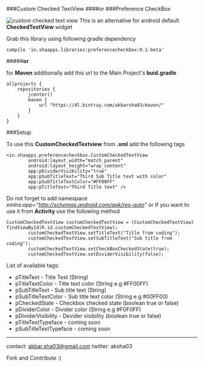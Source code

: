 ###Custom Checked TextView 
####or
###Preference CheckBox

![custom checked text view](https://www.dropbox.com/s/1o0ajpfpcbbkifu/device-2015-08-23-184751.png)
This is an alternative for android default **CheckedTextView** widget

Grab this library using following gradle dependency

    compile 'in.shaapps.librariez:preferencecheckbox:0.1-beta'

#####**or**

for **Maven** additionally add this url to the Main Project's **buid.gradle**

    allprojects {
        repositories {
            jcenter()
            maven {
                url "https://dl.bintray.com/akbarsha03/maven/"
            }
        }
    }

###Setup

To use this **CustomCheckedTextview** from **.xml** add the following tags

    <in.shaapps.preferencecheckbox.CustomCheckedTextView
            android:layout_width="match_parent"
            android:layout_height="wrap_content"
            app:pDividerVisibility="true"
            app:pSubTitleText="Third Sub Title text with color"
            app:pSubTitleTextColor="#FF00FF"
            app:pTitleText="Third Title text" />

Do not forget to add namespace *xmlns:app="http://schemas.android.com/apk/res-auto"*
or If you want to use it from **Activity** use the following method

    CustomCheckedTextView customCheckedTextView = (CustomCheckedTextView) findViewById(R.id.customCheckedTextView);
            customCheckedTextView.setTitleText("Title from coding");
            customCheckedTextView.setSubTitleText("Sub title from coding");
            customCheckedTextView.setCheckBoxCheckedState(true);
            customCheckedTextView.setDividerVisibility(false);

List of available tags:

 - pTitleText - Title Text (String)
 - pTitleTextColor - Title text color (String e.g #FF00FF)
 - pSubTitleText - Sub title text (String)
 - pSubTitleTextColor - Sub title text color (String e.g #00FF00)
 - pCheckedState - Checkbox checked state (boolean true or false)
 - pDividerColor - Divider color (String e.g #F0F0FF)
 - pDividerVisibility - Devider visibility (boolean true or false)
 - pTitleTextTypeface - coming soon
 - pSubTitleTextTypeface - coming soon

----------
contact: akbar.sha03@gmail.com
twitter: aksha03

Fork and Contribute :)

